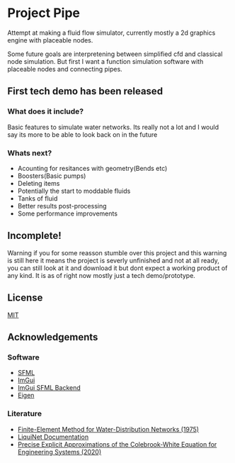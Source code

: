 
# Project Pipe

Attempt at making a fluid flow simulator, currently mostly a 2d graphics engine with placeable nodes.

Some future goals are interpretening between simplified cfd and classical node simulation. But first I want a function simulation software with placeable nodes and connecting pipes. 

## First tech demo has been released

### What does it include? 
Basic features to simulate water networks. Its really not a lot and I would say its more to be able to look back on in the future

### Whats next?
 - Acounting for resitances with geometry(Bends etc)
 - Boosters(Basic pumps)
 - Deleting items
 - Potentially the start to moddable fluids
 - Tanks of fluid
 - Better results post-processing
 - Some performance improvements

## Incomplete!

Warning if you for some reasson stumble over this project and this warning is still here it means the project is severly unfinished and not at all ready, you can still look at it and download it but dont expect a working product of any kind. It is as of right now mostly just a tech demo/prototype.

## License

[MIT](https://choosealicense.com/licenses/mit/)


## Acknowledgements

 ### Software
  - [SFML](https://www.sfml-dev.org/)
  - [ImGui](https://github.com/ocornut/imgui)
  - [ImGui SFML Backend](https://github.com/SFML/imgui-sfml)
  - [Eigen](https://eigen.tuxfamily.org/index.php?title=Main_Page)

 ### Literature 
  - [Finite-Element Method for Water-Distribution Networks (1975)](https://www.jstor.org/stable/41267962)
  - [LiquiNet Documentation](https://github.com/samadritakarmakar/LiquiNet/blob/master/Documentation/Documentation.pdf)
  - [Precise Explicit Approximations of the Colebrook-White Equation for Engineering Systems (2020)](https://link.springer.com/chapter/10.1007/978-3-030-57340-9_37)
